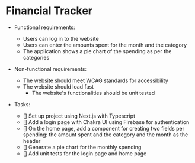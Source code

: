 # Financial Tracker

- Functional requirements:
  - Users can log in to the website
  - Users can enter the amounts spent for the month and the category
  - The application shows a pie chart of the spending as per the categories

- Non-functional requirements:
  - The website should meet WCAG standards for accessibility
  - The website should load fast
    - The website's functionalities should be unit tested

- Tasks:
  - [] Set up project using Next.js with Typescript
  - [] Add a login page with Chakra UI using Firebase for authentication
  - [] On the home page, add a component for creating two fields per spending: the amount
    spent and the category and the month as the header
  - [] Generate a pie chart for the monthly spending
  - [] Add unit tests for the login page and home page

